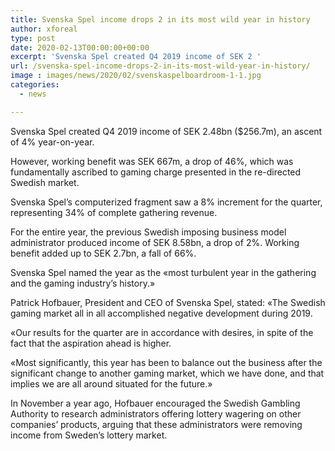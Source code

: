 ```yaml
---
title: Svenska Spel income drops 2 in its most wild year in history
author: xforeal 
type: post
date: 2020-02-13T00:00:00+00:00
excerpt: 'Svenska Spel created Q4 2019 income of SEK 2 '
url: /svenska-spel-income-drops-2-in-its-most-wild-year-in-history/
image : images/news/2020/02/svenskaspelboardroom-1-1.jpg
categories:
  - news

---
```

Svenska Spel created Q4 2019 income of SEK 2.48bn ($256.7m), an ascent of 4&percnt; year-on-year.

However, working benefit was SEK 667m, a drop of 46&percnt;, which was fundamentally ascribed to gaming charge presented in the re-directed Swedish market.

Svenska Spel&rsquo;s computerized fragment saw a 8&percnt; increment for the quarter, representing 34&percnt; of complete gathering revenue.

For the entire year, the previous Swedish imposing business model administrator produced income of SEK 8.58bn, a drop of 2&percnt;. Working benefit added up to SEK 2.7bn, a fall of 66&percnt;.

Svenska Spel named the year as the &#171;most turbulent year in the gathering and the gaming industry&rsquo;s history.&#187;

Patrick Hofbauer, President and CEO of Svenska Spel, stated: &#171;The Swedish gaming market all in all accomplished negative development during 2019.

&#171;Our results for the quarter are in accordance with desires, in spite of the fact that the aspiration ahead is higher.&nbsp;

&#171;Most significantly, this year has been to balance out the business after the significant change to another gaming market, which we have done, and that implies we are all around situated for the future.&#187;

In November a year ago, Hofbauer encouraged the Swedish Gambling Authority to research administrators offering lottery wagering on other companies&rsquo; products,&nbsp;arguing that these administrators were removing income from Sweden&rsquo;s lottery market.